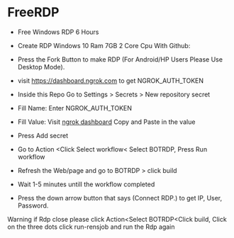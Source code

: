 # FreeRDP


- Free Windows RDP 6 Hours

- Create RDP Windows 10 Ram 7GB 2 Core Cpu With Github:

- Press the Fork Button to make RDP (For Android/HP Users Please Use Desktop Mode).

- visit https://dashboard.ngrok.com to get NGROK_AUTH_TOKEN

- Inside this Repo Go to Settings > Secrets > New repository secret

- Fill Name: Enter NGROK_AUTH_TOKEN

- Fill Value: Visit [ngrok dashboard](https://dashboard.ngrok.com/get-started/your-authtoken) Copy and Paste in the value

- Press Add secret

- Go to Action <Click Select workflow< Select BOTRDP, Press Run workflow

- Refresh the Web/page and go to BOTRDP > click build

- Wait 1-5 minutes untill the workflow completed

- Press the down arrow button that says (Connect RDP.) to get IP, User, Password.


Warning if Rdp close please click Action<Select BOTRDP<Click build, Click on the three dots click run-rensjob and run the Rdp again
